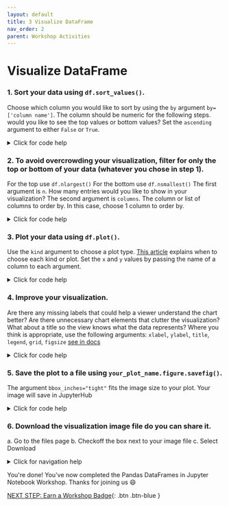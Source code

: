 ```yaml
---
layout: default
title: 3 Visualize DataFrame
nav_order: 2
parent: Workshop Activities
---
```

# Visualize DataFrame

### 1. Sort your data using `df.sort_values()`. 
Choose which column you would like to sort by using the `by` argument `by= ['column name']`. The column should be numeric for the following steps.
would you like to see the top values or bottom values? Set the `ascending` argument to either `False` or `True`.
<details>
<summary>Click for code help</summary>
<img src="images\data-frames-Activity-03\sort.PNG"/>
</details>

### 2. To avoid overcrowding your visualization, filter for only the top or bottom of your data (whatever you chose in step 1).
For the top use `df.nlargest()`
For the bottom use `df.nsmallest()` 
The first argument is `n`. How many entries would you like to show in your visualization?
The second argument is `columns`. The column or list of columns to order by. In this case, choose 1 column to order by.
<details>
<summary>Click for code help</summary>
<img src="images\data-frames-Activity-03\nlargest.PNG"/>
</details>

### 3. Plot your data using `df.plot()`.
Use the `kind` argument to choose a plot type. [This article](https://towardsdatascience.com/data-visualization-101-how-to-choose-a-chart-type-9b8830e558d6) explains when to choose each kind or plot.
Set the `x` and `y` values by passing the name of a column to each argument.
<details>
<summary>Click for code help</summary>
<p>This example uses a bar chart because it is good for illustrating a small number of categorical variables</p>
<img src="images\data-frames-Activity-03\plot1.PNG"/>
</details>

### 4. Improve your visualization.
Are there any missing labels that could help a viewer understand the chart better?
Are there unnecessary chart elements that clutter the visualization?
What about a title so the view knows what the data represents?
Where you think is appropriate, use the following arguments: `xlabel`, `ylabel`, `title`, `legend`, `grid`, `figsize` [see in docs](https://pandas.pydata.org/docs/reference/api/pandas.DataFrame.plot.html)

<details>
<summary>Click for code help</summary>
<p>In this chart, the y-label is in scientific notation, which might not be easy for everyone to read. By adding a descriptive ylabel, it becomes easier to understand that the ticks are in billions.</p>
<p>After adding the y-label, the legend becomes redundant, so it can be removed.</p>
<p> A title is added to explain what the visualization represents.</p>
<img src="images\data-frames-Activity-03\plot2.PNG"/>
</details>

### 5. Save the plot to a file using `your_plot_name.figure.savefig()`.
The argument `bbox_inches="tight"` fits the image size to your plot.
Your image will save in JupyterHub
<details>
<summary>Click for code help</summary>
<img src="images\data-frames-Activity-03\savefig.PNG"/>
</details>

### 6. Download the visualization image file do you can share it.

a. Go to the files page
b. Checkoff the box next to your image file
c. Select Download

<details>
<summary>Click for navigation help</summary>
<img src="images\data-frames-Activity-03\download-plot-img.gif"/>
</details>

You're done! You've now completed the Pandas DataFrames in Jupyter Notebook Workshop. Thanks for joining us :smile:

[NEXT STEP: Earn a Workshop Badge](informal-credentials.md){: .btn .btn-blue }